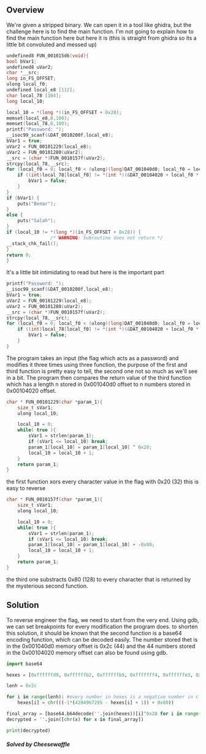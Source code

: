 ## Overview
We're given a stripped binary. We can open it in a tool like ghidra, but the challenge here is to find the main function. I'm not going to explain how to find the main function here but here it is (this is straight from ghidra so its a little bit convoluted and messed up)
```c
undefined8 FUN_001015d6(void){
bool bVar1;
undefined8 uVar2;
char *__src;
long in_FS_OFFSET;
ulong local_f0;
undefined local_e8 [112];
char local_78 [104];
long local_10;

local_10 = *(long *)(in_FS_OFFSET + 0x28);
memset(local_e8,0,100);
memset(local_78,0,100);
printf("Password: ");
__isoc99_scanf(&DAT_0010200f,local_e8);
bVar1 = true;
uVar2 = FUN_00101229(local_e8);
uVar2 = FUN_00101280(uVar2);
__src = (char *)FUN_0010157f(uVar2);
strcpy(local_78,__src);
for (local_f0 = 0; local_f0 < (ulong)(long)DAT_001040d0; local_f0 = local_f0 + 1){
    if ((int)local_78[local_f0] != *(int *)(&DAT_00104020 + local_f0 * 4)){
        bVar1 = false;
    }
}
if (bVar1) {
    puts("Benar");
}
else {
    puts("Salah");
}
if (local_10 != *(long *)(in_FS_OFFSET + 0x28)) {
                /* WARNING: Subroutine does not return */
__stack_chk_fail();
}
return 0;
}
```
It's a little bit intimidating to read but here is the important part
```c
printf("Password: ");
__isoc99_scanf(&DAT_0010200f,local_e8);
bVar1 = true;
uVar2 = FUN_00101229(local_e8);
uVar2 = FUN_00101280(uVar2);
__src = (char *)FUN_0010157f(uVar2);
strcpy(local_78,__src);
for (local_f0 = 0; local_f0 < (ulong)(long)DAT_001040d0; local_f0 = local_f0 + 1){
    if ((int)local_78[local_f0] != *(int *)(&DAT_00104020 + local_f0 * 4)){
        bVar1 = false;
    }
}
```
The program takes an input (the flag which acts as a password) and modifies it three times using three function, the purpose of the first and third function is pretty easy to tell, the second one not so much as we'll see in a bit. The program then compares the return value of the third function which has a length n stored in 0x001040d0 offset to n numbers stored in 0x00104020 offset.
```c
char * FUN_00101229(char *param_1){
    size_t sVar1;
    ulong local_10;

    local_10 = 0;
    while( true ){
        sVar1 = strlen(param_1);
        if (sVar1 <= local_10) break;
        param_1[local_10] = param_1[local_10] ^ 0x20;
        local_10 = local_10 + 1;
    }
    return param_1;
}
```
the first function xors every character value in the flag with 0x20 (32) this is easy to reverse
```c
char * FUN_0010157f(char *param_1){
    size_t sVar1;
    ulong local_10;

    local_10 = 0;
    while( true ){
        sVar1 = strlen(param_1);
        if (sVar1 <= local_10) break;
        param_1[local_10] = param_1[local_10] + -0x80;
        local_10 = local_10 + 1;
    }
    return param_1;
}
```
the third one substracts 0x80 (128) to every character that is returned by the mysterious second function. 
## Solution
To reverse engineer the flag, we need to start from the very end. Using gdb, we can set breakpoints for every modification the program does. to shorten this solution, it should be known that the second function is a base64 encoding function, which can be decoded easily. The number stored thet is in the 0x001040d0 memory offset is 0x2c (44) and the 44 numbers stored in the 0x00104020 memory offset can also be found using gdb.
```python
import base64

hexes = [0xffffffd9, 0xffffffb2, 0xffffffb9, 0xfffffff4, 0xffffffe3, 0xffffffc7, 0xffffffda, 0xffffffec, 0xffffffe3, 0xffffffb3, 0xffffffd1, 0xffffffd2,0xffffffc6, 0xffffffc6, 0xfffffff4, 0xffffffd9, 0xffffffd4, 0xffffffb1, 0xffffffc9, 0xffffffd4, 0xffffffc5, 0xffffffee, 0xffffffb9, 0xffffffc3, 0xffffffd1, 0xffffffd6, 0xffffffce, 0xffffffc6, 0xffffffc6, 0xffffffe8, 0xffffffd2, 0xffffffaf, 0xffffffd5, 0xffffffb0, 0xffffffe8, 0xffffffca, 0xffffffd2, 0xffffffec, 0xffffffd1, 0xffffffd2,0xffffffc5, 0xffffffe8, 0xffffffe8, 0xffffffe4]

lenh = 0x2c

for i in range(lenh): #every number in hexes is a negative number in c but python handles negatives differently so we need to convert them manually
    hexes[i] = chr(((-1*(4294967295 - hexes[i] + 1)) + 0x80)) 

final_array = [base64.b64decode(''.join(hexes))[i]^0x20 for i in range(len(base64.b64decode(''.join(hexes))))]
decrypted = ''.join([chr(x) for x in final_array])

print(decrypted)
```
##### Solved by Cheesewaffle
